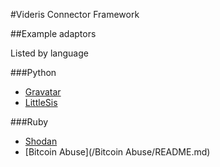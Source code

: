 #Videris Connector Framework

##Example adaptors

Listed by language

###Python

* [Gravatar](/Gravatar/README.md)
* [LittleSis](/LittleSis/README.md)


###Ruby

* [Shodan](/Shodan/README.md)
* [Bitcoin Abuse](/Bitcoin Abuse/README.md)
